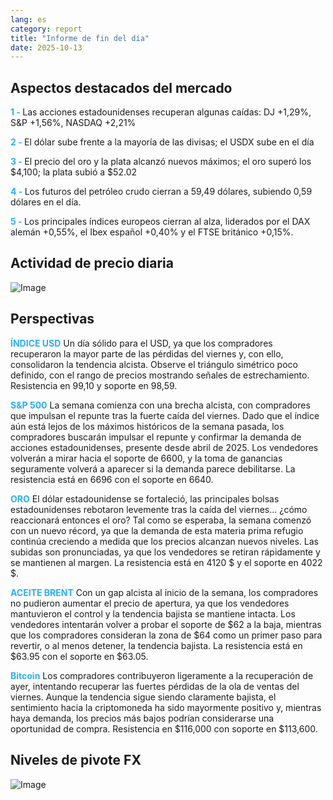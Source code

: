 ```yaml
---
lang: es
category: report
title: "Informe de fin del día"
date: 2025-10-13
---
```



<h2>Aspectos destacados del mercado</h2>
<strong style="color: #2caef7;">1 - </strong> Las acciones estadounidenses recuperan algunas caídas: DJ +1,29%, S&P +1,56%, NASDAQ +2,21%

<strong style="color: #2caef7;">2 - </strong> El dólar sube frente a la mayoría de las divisas; el USDX sube en el día

<strong style="color: #2caef7;">3 - </strong> El precio del oro y la plata alcanzó nuevos máximos; el oro superó los $4,100; la plata subió a $52.02

<strong style="color: #2caef7;">4 - </strong> Los futuros del petróleo crudo cierran a 59,49 dólares, subiendo 0,59 dólares en el día.

<strong style="color: #2caef7;">5 - </strong> Los principales índices europeos cierran al alza, liderados por el DAX alemán +0,55%, el Ibex español +0,40% y el FTSE británico +0,15%.



<h2>Actividad de precio diaria</h2>
<img src="https://markleighedu.github.io/img/Oct-2025/13-Oct-2025/price.jpg" alt="Image"/>

<h2>Perspectivas</h2>
<strong style="color: #2caef7;">ÍNDICE USD</strong> Un día sólido para el USD, ya que los compradores recuperaron la mayor parte de las pérdidas del viernes y, con ello, consolidaron la tendencia alcista. Observe el triángulo simétrico poco definido, con el rango de precios mostrando señales de estrechamiento. Resistencia en 99,10 y soporte en 98,59.

<strong style="color: #2caef7;">S&P 500</strong> La semana comienza con una brecha alcista, con compradores que impulsan el repunte tras la fuerte caída del viernes. Dado que el índice aún está lejos de los máximos históricos de la semana pasada, los compradores buscarán impulsar el repunte y confirmar la demanda de acciones estadounidenses, presente desde abril de 2025. Los vendedores volverán a mirar hacia el soporte de 6600, y la toma de ganancias seguramente volverá a aparecer si la demanda parece debilitarse. La resistencia está en 6696 con el soporte en 6640.

<strong style="color: #2caef7;">ORO</strong> El dólar estadounidense se fortaleció, las principales bolsas estadounidenses rebotaron levemente tras la caída del viernes… ¿cómo reaccionará entonces el oro? Tal como se esperaba, la semana comenzó con un nuevo récord, ya que la demanda de esta materia prima refugio continúa creciendo a medida que los precios alcanzan nuevos niveles. Las subidas son pronunciadas, ya que los vendedores se retiran rápidamente y se mantienen al margen. La resistencia está en 4120 $ y el soporte en 4022 $.

<strong style="color: #2caef7;">ACEITE BRENT</strong> Con un gap alcista al inicio de la semana, los compradores no pudieron aumentar el precio de apertura, ya que los vendedores mantuvieron el control y la tendencia bajista se mantiene intacta. Los vendedores intentarán volver a probar el soporte de $62 a la baja, mientras que los compradores consideran la zona de $64 como un primer paso para revertir, o al menos detener, la tendencia bajista. La resistencia está en $63.95 con el soporte en $63.05.

<strong style="color: #2caef7;">Bitcoin</strong> Los compradores contribuyeron ligeramente a la recuperación de ayer, intentando recuperar las fuertes pérdidas de la ola de ventas del viernes. Aunque la tendencia sigue siendo claramente bajista, el sentimiento hacia la criptomoneda ha sido mayormente positivo y, mientras haya demanda, los precios más bajos podrían considerarse una oportunidad de compra. Resistencia en $116,000 con soporte en $113,600.



<h2>Niveles de pivote FX</h2>
<img src="https://markleighedu.github.io/img/Oct-2025/13-Oct-2025/pivot.jpg" alt="Image"/>